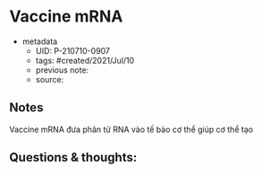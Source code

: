 # Vaccine mRNA

- metadata
	- UID: P-210710-0907
	- tags: #created/2021/Jul/10
	- previous note: 
	- source: 

## Notes
Vaccine mRNA đưa phân tử RNA vào tế bào cơ thể giúp cơ thể tạo
## Questions & thoughts:

